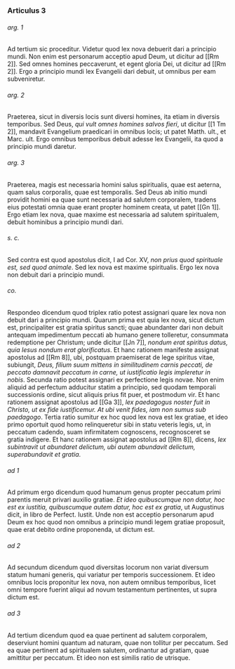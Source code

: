 ### Articulus 3

###### arg. 1
Ad tertium sic proceditur. Videtur quod lex nova debuerit dari a principio mundi. Non enim est personarum acceptio apud Deum, ut dicitur ad [[Rm 2]]. Sed omnes homines peccaverunt, et egent gloria Dei, ut dicitur ad [[Rm 2]]. Ergo a principio mundi lex Evangelii dari debuit, ut omnibus per eam subveniretur.

###### arg. 2
Praeterea, sicut in diversis locis sunt diversi homines, ita etiam in diversis temporibus. Sed Deus, *qui vult omnes homines salvos fieri*, ut dicitur [[1 Tm 2]], mandavit Evangelium praedicari in omnibus locis; ut patet Matth. ult., et Marc. ult. Ergo omnibus temporibus debuit adesse lex Evangelii, ita quod a principio mundi daretur.

###### arg. 3
Praeterea, magis est necessaria homini salus spiritualis, quae est aeterna, quam salus corporalis, quae est temporalis. Sed Deus ab initio mundi providit homini ea quae sunt necessaria ad salutem corporalem, tradens eius potestati omnia quae erant propter hominem creata, ut patet [[Gn 1]]. Ergo etiam lex nova, quae maxime est necessaria ad salutem spiritualem, debuit hominibus a principio mundi dari.

###### s. c.
Sed contra est quod apostolus dicit, I ad Cor. XV, *non prius quod spirituale est, sed quod animale*. Sed lex nova est maxime spiritualis. Ergo lex nova non debuit dari a principio mundi.

###### co.
Respondeo dicendum quod triplex ratio potest assignari quare lex nova non debuit dari a principio mundi. Quarum prima est quia lex nova, sicut dictum est, principaliter est gratia spiritus sancti; quae abundanter dari non debuit antequam impedimentum peccati ab humano genere tolleretur, consummata redemptione per Christum; unde dicitur [[Jn 7]], *nondum erat spiritus datus, quia Iesus nondum erat glorificatus*. Et hanc rationem manifeste assignat apostolus ad [[Rm 8]], ubi, postquam praemiserat de lege spiritus vitae, subiungit, *Deus, filium suum mittens in similitudinem carnis peccati, de peccato damnavit peccatum in carne, ut iustificatio legis impleretur in nobis*. Secunda ratio potest assignari ex perfectione legis novae. Non enim aliquid ad perfectum adducitur statim a principio, sed quodam temporali successionis ordine, sicut aliquis prius fit puer, et postmodum vir. Et hanc rationem assignat apostolus ad [[Ga 3]], *lex paedagogus noster fuit in Christo, ut ex fide iustificemur. At ubi venit fides, iam non sumus sub paedagogo*. Tertia ratio sumitur ex hoc quod lex nova est lex gratiae, et ideo primo oportuit quod homo relinqueretur sibi in statu veteris legis, ut, in peccatum cadendo, suam infirmitatem cognoscens, recognosceret se gratia indigere. Et hanc rationem assignat apostolus ad [[Rm 8]], dicens, *lex subintravit ut abundaret delictum, ubi autem abundavit delictum, superabundavit et gratia*.

###### ad 1
Ad primum ergo dicendum quod humanum genus propter peccatum primi parentis meruit privari auxilio gratiae. *Et ideo quibuscumque non datur, hoc est ex iustitia, quibuscumque autem datur, hoc est ex gratia*, ut Augustinus dicit, in libro de Perfect. Iustit. Unde non est acceptio personarum apud Deum ex hoc quod non omnibus a principio mundi legem gratiae proposuit, quae erat debito ordine proponenda, ut dictum est.

###### ad 2
Ad secundum dicendum quod diversitas locorum non variat diversum statum humani generis, qui variatur per temporis successionem. Et ideo omnibus locis proponitur lex nova, non autem omnibus temporibus, licet omni tempore fuerint aliqui ad novum testamentum pertinentes, ut supra dictum est.

###### ad 3
Ad tertium dicendum quod ea quae pertinent ad salutem corporalem, deserviunt homini quantum ad naturam, quae non tollitur per peccatum. Sed ea quae pertinent ad spiritualem salutem, ordinantur ad gratiam, quae amittitur per peccatum. Et ideo non est similis ratio de utrisque.

